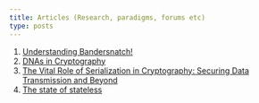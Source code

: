 ```yaml
---
title: Articles (Research, paradigms, forums etc)
type: posts
---
```


1. [Understanding Bandersnatch!](/Articles/Understanding-Bandersnatch)
2. [DNAs in Cryptography](/Articles/DNA-and-cryptography)
3. [The Vital Role of Serialization in Cryptography: Securing Data Transmission and Beyond](/Articles/Serialisation_in_crypto)
4. [The state of stateless](/Articles/The-state-of-stateless)